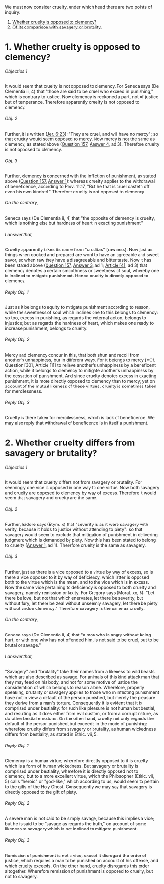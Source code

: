 We must now consider cruelty, under which head there are two points of inquiry:  

1. [ Whether cruelty is opposed to clemency?](#1.%20Whether%20cruelty%20is%20opposed%20to%20clemency?)
2. [ Of its comparison with savagery or brutality.](#2.%20Whether%20cruelty%20differs%20from%20savagery%20or%20brutality?)



# 1. Whether cruelty is opposed to clemency? 

###### Objection 1
It would seem that cruelty is not opposed to clemency. For Seneca says (De Clementia ii, 4) that "those are said to be cruel who exceed in punishing," which is contrary to justice. Now clemency is reckoned a part, not of justice but of temperance. Therefore apparently cruelty is not opposed to clemency.  

###### Obj. 2
Further, it is written ([Jer. 6:23](http://bible.gospelcom.net/bible?Jer++6:23)): "They are cruel, and will have no mercy"; so that cruelty would seem opposed to mercy. Now mercy is not the same as clemency, as stated above ([Question 157](157.%20Clemency%20and%20Meekness.md), [Answer 4](157.%20Clemency%20and%20Meekness.md#4.%20Whether%20clemency%20and%20meekness%20are%20the%20greatest%20virtues?%20), ad 3). Therefore cruelty is not opposed to clemency.  

###### Obj. 3
Further, clemency is concerned with the infliction of punishment, as stated above ([Question 157](157.%20Clemency%20and%20Meekness.md), [Answer 1](157.%20Clemency%20and%20Meekness.md#1.%20Whether%20clemency%20and%20meekness%20are%20absolutely%20the%20same?%20)): whereas cruelty applies to the withdrawal of beneficence, according to Prov. 11:17, "But he that is cruel casteth off even his own kindred." Therefore cruelty is not opposed to clemency.  

###### On the contrary,
Seneca says (De Clementia ii, 4) that "the opposite of clemency is cruelty, which is nothing else but hardness of heart in exacting punishment."  

###### I answer that,
Cruelty apparently takes its name from "cruditas" \[rawness\]. Now just as things when cooked and prepared are wont to have an agreeable and sweet savor, so when raw they have a disagreeable and bitter taste. Now it has been stated above ([Question 157](157.%20Clemency%20and%20Meekness.md), [Answer 3](157.%20Clemency%20and%20Meekness.md#3.%20Whether%20the%20aforesaid%20virtues%20are%20parts%20of%20temperance?%20), ad 1; [Article \[4\]](SS157.html#SSQ157A3A4THEP1), ad 3) that clemency denotes a certain smoothness or sweetness of soul, whereby one is inclined to mitigate punishment. Hence cruelty is directly opposed to clemency.  

###### Reply Obj. 1
Just as it belongs to equity to mitigate punishment according to reason, while the sweetness of soul which inclines one to this belongs to clemency: so too, excess in punishing, as regards the external action, belongs to injustice; but as regards the hardness of heart, which makes one ready to increase punishment, belongs to cruelty.  

###### Reply Obj. 2
Mercy and clemency concur in this, that both shun and recoil from another's unhappiness, but in different ways. For it belongs to mercy \[\*Cf. Question \[30\], Article \[1\]\] to relieve another's unhappiness by a beneficent action, while it belongs to clemency to mitigate another's unhappiness by the cessation of punishment. And since cruelty denotes excess in exacting punishment, it is more directly opposed to clemency than to mercy; yet on account of the mutual likeness of these virtues, cruelty is sometimes taken for mercilessness.

###### Reply Obj. 3
Cruelty is there taken for mercilessness, which is lack of beneficence. We may also reply that withdrawal of beneficence is in itself a punishment.  




# 2. Whether cruelty differs from savagery or brutality? 

###### Objection 1
It would seem that cruelty differs not from savagery or brutality. For seemingly one vice is opposed in one way to one virtue. Now both savagery and cruelty are opposed to clemency by way of excess. Therefore it would seem that savagery and cruelty are the same.  

###### Obj. 2
Further, Isidore says (Etym. x) that "severity is as it were savagery with verity, because it holds to justice without attending to piety": so that savagery would seem to exclude that mitigation of punishment in delivering judgment which is demanded by piety. Now this has been stated to belong to cruelty ([Answer 1](#1.%20Whether%20cruelty%20is%20opposed%20to%20clemency?%20), ad 1). Therefore cruelty is the same as savagery.  

###### Obj. 3
Further, just as there is a vice opposed to a virtue by way of excess, so is there a vice opposed to it by way of deficiency, which latter is opposed both to the virtue which is the mean, and to the vice which is in excess. Now the same vice pertaining to deficiency is opposed to both cruelty and savagery, namely remission or laxity. For Gregory says (Moral. xx, 5): "Let there be love, but not that which enervates, let there be severity, but without fury, let there be zeal without unseemly savagery, let there be piety without undue clemency." Therefore savagery is the same as cruelty.  

###### On the contrary,
Seneca says (De Clementia ii, 4) that "a man who is angry without being hurt, or with one who has not offended him, is not said to be cruel, but to be brutal or savage."  

###### I answer that,
"Savagery" and "brutality" take their names from a likeness to wild beasts which are also described as savage. For animals of this kind attack man that they may feed on his body, and not for some motive of justice the consideration of which belongs to reason alone. Wherefore, properly speaking, brutality or savagery applies to those who in inflicting punishment have not in view a default of the person punished, but merely the pleasure they derive from a man's torture. Consequently it is evident that it is comprised under bestiality: for such like pleasure is not human but bestial, and resulting as it does either from evil custom, or from a corrupt nature, as do other bestial emotions. On the other hand, cruelty not only regards the default of the person punished, but exceeds in the mode of punishing: wherefore cruelty differs from savagery or brutality, as human wickedness differs from bestiality, as stated in Ethic. vii, 5.  

###### Reply Obj. 1
Clemency is a human virtue; wherefore directly opposed to it is cruelty which is a form of human wickedness. But savagery or brutality is comprised under bestiality, wherefore it is directly opposed not to clemency, but to a more excellent virtue, which the Philosopher (Ethic. vii, 5) calls "heroic" or "god-like," which according to us, would seem to pertain to the gifts of the Holy Ghost. Consequently we may say that savagery is directly opposed to the gift of piety.  

###### Reply Obj. 2
A severe man is not said to be simply savage, because this implies a vice; but he is said to be "savage as regards the truth," on account of some likeness to savagery which is not inclined to mitigate punishment.  

###### Reply Obj. 3
Remission of punishment is not a vice, except it disregard the order of justice, which requires a man to be punished on account of his offense, and which cruelty exceeds. On the other hand, cruelty disregards this order altogether. Wherefore remission of punishment is opposed to cruelty, but not to savagery.